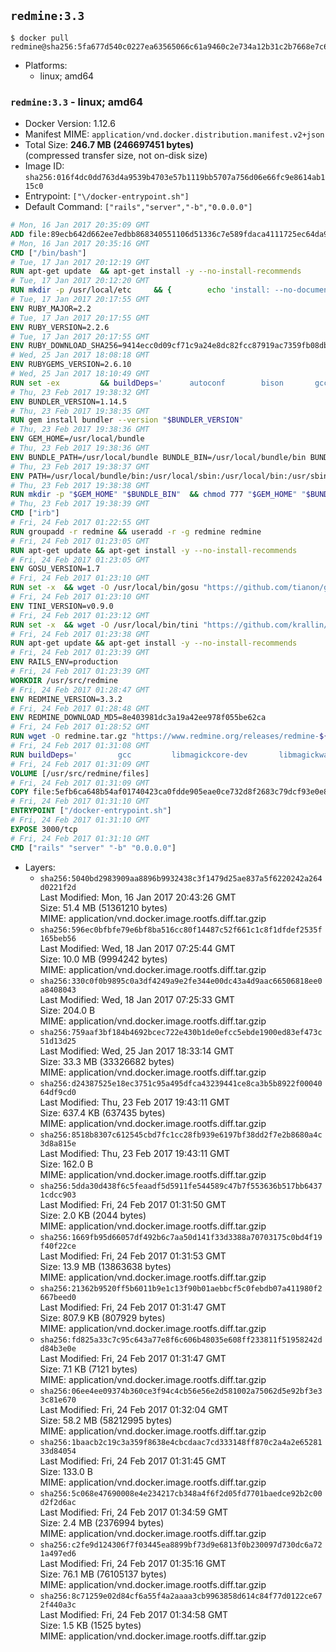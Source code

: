 ## `redmine:3.3`

```console
$ docker pull redmine@sha256:5fa677d540c0227ea63565066c61a9460c2e734a12b31c2b7668e7c6d8f6acf5
```

-	Platforms:
	-	linux; amd64

### `redmine:3.3` - linux; amd64

-	Docker Version: 1.12.6
-	Manifest MIME: `application/vnd.docker.distribution.manifest.v2+json`
-	Total Size: **246.7 MB (246697451 bytes)**  
	(compressed transfer size, not on-disk size)
-	Image ID: `sha256:016f4dc0dd763d4a9539b4703e57b1119bb5707a756d06e66fc9e8614ab115c0`
-	Entrypoint: `["\/docker-entrypoint.sh"]`
-	Default Command: `["rails","server","-b","0.0.0.0"]`

```dockerfile
# Mon, 16 Jan 2017 20:35:09 GMT
ADD file:89ecb642d662ee7edbb868340551106d51336c7e589fdaca4111725ec64da957 in / 
# Mon, 16 Jan 2017 20:35:16 GMT
CMD ["/bin/bash"]
# Tue, 17 Jan 2017 20:12:19 GMT
RUN apt-get update 	&& apt-get install -y --no-install-recommends 		bzip2 		ca-certificates 		libffi-dev 		libgdbm3 		libssl-dev 		libyaml-dev 		procps 		zlib1g-dev 	&& rm -rf /var/lib/apt/lists/*
# Tue, 17 Jan 2017 20:12:20 GMT
RUN mkdir -p /usr/local/etc 	&& { 		echo 'install: --no-document'; 		echo 'update: --no-document'; 	} >> /usr/local/etc/gemrc
# Tue, 17 Jan 2017 20:17:55 GMT
ENV RUBY_MAJOR=2.2
# Tue, 17 Jan 2017 20:17:55 GMT
ENV RUBY_VERSION=2.2.6
# Tue, 17 Jan 2017 20:17:55 GMT
ENV RUBY_DOWNLOAD_SHA256=9414ecc0d09cf71c9a24e8dc82fcc87919ac7359fb08db2791d6c32bfd157339
# Wed, 25 Jan 2017 18:08:18 GMT
ENV RUBYGEMS_VERSION=2.6.10
# Wed, 25 Jan 2017 18:10:49 GMT
RUN set -ex 		&& buildDeps=' 		autoconf 		bison 		gcc 		libbz2-dev 		libgdbm-dev 		libglib2.0-dev 		libncurses-dev 		libreadline-dev 		libxml2-dev 		libxslt-dev 		make 		ruby 		wget 		xz-utils 	' 	&& apt-get update 	&& apt-get install -y --no-install-recommends $buildDeps 	&& rm -rf /var/lib/apt/lists/* 		&& wget -O ruby.tar.xz "https://cache.ruby-lang.org/pub/ruby/${RUBY_MAJOR%-rc}/ruby-$RUBY_VERSION.tar.xz" 	&& echo "$RUBY_DOWNLOAD_SHA256 *ruby.tar.xz" | sha256sum -c - 		&& mkdir -p /usr/src/ruby 	&& tar -xJf ruby.tar.xz -C /usr/src/ruby --strip-components=1 	&& rm ruby.tar.xz 		&& cd /usr/src/ruby 		&& { 		echo '#define ENABLE_PATH_CHECK 0'; 		echo; 		cat file.c; 	} > file.c.new 	&& mv file.c.new file.c 		&& autoconf 	&& ./configure --disable-install-doc --enable-shared 	&& make -j"$(nproc)" 	&& make install 		&& apt-get purge -y --auto-remove $buildDeps 	&& cd / 	&& rm -r /usr/src/ruby 		&& gem update --system "$RUBYGEMS_VERSION"
# Thu, 23 Feb 2017 19:38:32 GMT
ENV BUNDLER_VERSION=1.14.5
# Thu, 23 Feb 2017 19:38:35 GMT
RUN gem install bundler --version "$BUNDLER_VERSION"
# Thu, 23 Feb 2017 19:38:36 GMT
ENV GEM_HOME=/usr/local/bundle
# Thu, 23 Feb 2017 19:38:36 GMT
ENV BUNDLE_PATH=/usr/local/bundle BUNDLE_BIN=/usr/local/bundle/bin BUNDLE_SILENCE_ROOT_WARNING=1 BUNDLE_APP_CONFIG=/usr/local/bundle
# Thu, 23 Feb 2017 19:38:37 GMT
ENV PATH=/usr/local/bundle/bin:/usr/local/sbin:/usr/local/bin:/usr/sbin:/usr/bin:/sbin:/bin
# Thu, 23 Feb 2017 19:38:38 GMT
RUN mkdir -p "$GEM_HOME" "$BUNDLE_BIN" 	&& chmod 777 "$GEM_HOME" "$BUNDLE_BIN"
# Thu, 23 Feb 2017 19:38:39 GMT
CMD ["irb"]
# Fri, 24 Feb 2017 01:22:55 GMT
RUN groupadd -r redmine && useradd -r -g redmine redmine
# Fri, 24 Feb 2017 01:23:05 GMT
RUN apt-get update && apt-get install -y --no-install-recommends 		ca-certificates 		wget 	&& rm -rf /var/lib/apt/lists/*
# Fri, 24 Feb 2017 01:23:05 GMT
ENV GOSU_VERSION=1.7
# Fri, 24 Feb 2017 01:23:10 GMT
RUN set -x 	&& wget -O /usr/local/bin/gosu "https://github.com/tianon/gosu/releases/download/$GOSU_VERSION/gosu-$(dpkg --print-architecture)" 	&& wget -O /usr/local/bin/gosu.asc "https://github.com/tianon/gosu/releases/download/$GOSU_VERSION/gosu-$(dpkg --print-architecture).asc" 	&& export GNUPGHOME="$(mktemp -d)" 	&& gpg --keyserver ha.pool.sks-keyservers.net --recv-keys B42F6819007F00F88E364FD4036A9C25BF357DD4 	&& gpg --batch --verify /usr/local/bin/gosu.asc /usr/local/bin/gosu 	&& rm -r "$GNUPGHOME" /usr/local/bin/gosu.asc 	&& chmod +x /usr/local/bin/gosu 	&& gosu nobody true
# Fri, 24 Feb 2017 01:23:10 GMT
ENV TINI_VERSION=v0.9.0
# Fri, 24 Feb 2017 01:23:12 GMT
RUN set -x 	&& wget -O /usr/local/bin/tini "https://github.com/krallin/tini/releases/download/$TINI_VERSION/tini" 	&& wget -O /usr/local/bin/tini.asc "https://github.com/krallin/tini/releases/download/$TINI_VERSION/tini.asc" 	&& export GNUPGHOME="$(mktemp -d)" 	&& gpg --keyserver ha.pool.sks-keyservers.net --recv-keys 6380DC428747F6C393FEACA59A84159D7001A4E5 	&& gpg --batch --verify /usr/local/bin/tini.asc /usr/local/bin/tini 	&& rm -r "$GNUPGHOME" /usr/local/bin/tini.asc 	&& chmod +x /usr/local/bin/tini 	&& tini -h
# Fri, 24 Feb 2017 01:23:38 GMT
RUN apt-get update && apt-get install -y --no-install-recommends 		imagemagick 		libmysqlclient18 		libpq5 		libsqlite3-0 				bzr 		git 		mercurial 		openssh-client 		subversion 	&& rm -rf /var/lib/apt/lists/*
# Fri, 24 Feb 2017 01:23:39 GMT
ENV RAILS_ENV=production
# Fri, 24 Feb 2017 01:23:39 GMT
WORKDIR /usr/src/redmine
# Fri, 24 Feb 2017 01:28:47 GMT
ENV REDMINE_VERSION=3.3.2
# Fri, 24 Feb 2017 01:28:48 GMT
ENV REDMINE_DOWNLOAD_MD5=8e403981dc3a19a42ee978f055be62ca
# Fri, 24 Feb 2017 01:28:52 GMT
RUN wget -O redmine.tar.gz "https://www.redmine.org/releases/redmine-${REDMINE_VERSION}.tar.gz" 	&& echo "$REDMINE_DOWNLOAD_MD5 redmine.tar.gz" | md5sum -c - 	&& tar -xvf redmine.tar.gz --strip-components=1 	&& rm redmine.tar.gz files/delete.me log/delete.me 	&& mkdir -p tmp/pdf public/plugin_assets 	&& chown -R redmine:redmine ./
# Fri, 24 Feb 2017 01:31:08 GMT
RUN buildDeps=' 		gcc 		libmagickcore-dev 		libmagickwand-dev 		libmysqlclient-dev 		libpq-dev 		libsqlite3-dev 		make 		patch 	' 	&& set -ex 	&& apt-get update && apt-get install -y $buildDeps --no-install-recommends 	&& rm -rf /var/lib/apt/lists/* 	&& bundle install --without development test 	&& for adapter in mysql2 postgresql sqlite3; do 		echo "$RAILS_ENV:" > ./config/database.yml; 		echo "  adapter: $adapter" >> ./config/database.yml; 		bundle install --without development test; 	done 	&& rm ./config/database.yml 	&& apt-get purge -y --auto-remove $buildDeps
# Fri, 24 Feb 2017 01:31:09 GMT
VOLUME [/usr/src/redmine/files]
# Fri, 24 Feb 2017 01:31:09 GMT
COPY file:5efb6ca648b54af01740423ca0fdde905eae0ce732d8f2683c79dcf93e0e86c5 in / 
# Fri, 24 Feb 2017 01:31:10 GMT
ENTRYPOINT ["/docker-entrypoint.sh"]
# Fri, 24 Feb 2017 01:31:10 GMT
EXPOSE 3000/tcp
# Fri, 24 Feb 2017 01:31:10 GMT
CMD ["rails" "server" "-b" "0.0.0.0"]
```

-	Layers:
	-	`sha256:5040bd2983909aa8896b9932438c3f1479d25ae837a5f6220242a264d0221f2d`  
		Last Modified: Mon, 16 Jan 2017 20:43:26 GMT  
		Size: 51.4 MB (51361210 bytes)  
		MIME: application/vnd.docker.image.rootfs.diff.tar.gzip
	-	`sha256:596ec0bfbfe79e6bf8ba516cc80f14487c52f661c1c8f1dfdef2535f165beb56`  
		Last Modified: Wed, 18 Jan 2017 07:25:44 GMT  
		Size: 10.0 MB (9994242 bytes)  
		MIME: application/vnd.docker.image.rootfs.diff.tar.gzip
	-	`sha256:330c0f0b9895c0a3df4249a9e2fe344e00dc43a4d9aac66506818ee0a8408043`  
		Last Modified: Wed, 18 Jan 2017 07:25:33 GMT  
		Size: 204.0 B  
		MIME: application/vnd.docker.image.rootfs.diff.tar.gzip
	-	`sha256:759aaf3bf184b4692bcec722e430b1de0efcc5ebde1900ed83ef473c51d13d25`  
		Last Modified: Wed, 25 Jan 2017 18:33:14 GMT  
		Size: 33.3 MB (33326682 bytes)  
		MIME: application/vnd.docker.image.rootfs.diff.tar.gzip
	-	`sha256:d24387525e18ec3751c95a495dfca43239441ce8ca3b5b8922f0004064df9cd0`  
		Last Modified: Thu, 23 Feb 2017 19:43:11 GMT  
		Size: 637.4 KB (637435 bytes)  
		MIME: application/vnd.docker.image.rootfs.diff.tar.gzip
	-	`sha256:8518b8307c612545cbd7fc1cc28fb939e6197bf38dd2f7e2b8680a4c3d8a815e`  
		Last Modified: Thu, 23 Feb 2017 19:43:11 GMT  
		Size: 162.0 B  
		MIME: application/vnd.docker.image.rootfs.diff.tar.gzip
	-	`sha256:5dda30d438f6c5feaadf5d5911fe544589c47b7f553636b517bb64371cdcc903`  
		Last Modified: Fri, 24 Feb 2017 01:31:50 GMT  
		Size: 2.0 KB (2044 bytes)  
		MIME: application/vnd.docker.image.rootfs.diff.tar.gzip
	-	`sha256:1669fb95d66057df492b6c7aa50d141f33d3388a70703175c0bd4f19f40f22ce`  
		Last Modified: Fri, 24 Feb 2017 01:31:53 GMT  
		Size: 13.9 MB (13863638 bytes)  
		MIME: application/vnd.docker.image.rootfs.diff.tar.gzip
	-	`sha256:21362b9520ff5b6011b9e1c13f90b01aebbcf5c0febdb07a411980f2667beed0`  
		Last Modified: Fri, 24 Feb 2017 01:31:47 GMT  
		Size: 807.9 KB (807929 bytes)  
		MIME: application/vnd.docker.image.rootfs.diff.tar.gzip
	-	`sha256:fd825a33c7c95c643a77e8f6c606b48035e608ff233811f51958242dd84b3e0e`  
		Last Modified: Fri, 24 Feb 2017 01:31:47 GMT  
		Size: 7.1 KB (7121 bytes)  
		MIME: application/vnd.docker.image.rootfs.diff.tar.gzip
	-	`sha256:06ee4ee09374b360ce3f94c4cb56e56e2d581002a75062d5e92bf3e33c81e670`  
		Last Modified: Fri, 24 Feb 2017 01:32:04 GMT  
		Size: 58.2 MB (58212995 bytes)  
		MIME: application/vnd.docker.image.rootfs.diff.tar.gzip
	-	`sha256:1baacb2c19c3a359f8638e4cbcdaac7cd333148ff870c2a4a2e6528133d84054`  
		Last Modified: Fri, 24 Feb 2017 01:31:45 GMT  
		Size: 133.0 B  
		MIME: application/vnd.docker.image.rootfs.diff.tar.gzip
	-	`sha256:5c068e47690008e4e234217cb348a4f6f2d05fd7701baedce92b2c00d2f2d6ac`  
		Last Modified: Fri, 24 Feb 2017 01:34:59 GMT  
		Size: 2.4 MB (2376994 bytes)  
		MIME: application/vnd.docker.image.rootfs.diff.tar.gzip
	-	`sha256:c2fe9d124306f7f03445ea8899bf73d9e6813f0b230097d730dc6a721a497ed6`  
		Last Modified: Fri, 24 Feb 2017 01:35:16 GMT  
		Size: 76.1 MB (76105137 bytes)  
		MIME: application/vnd.docker.image.rootfs.diff.tar.gzip
	-	`sha256:8c71259e02d84cf6a55f4a2aaaa3cb9963858d614c84f77d0122ce672f440a3c`  
		Last Modified: Fri, 24 Feb 2017 01:34:58 GMT  
		Size: 1.5 KB (1525 bytes)  
		MIME: application/vnd.docker.image.rootfs.diff.tar.gzip
